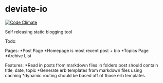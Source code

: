 deviate-io
==========
[![Code Climate](https://codeclimate.com/github/bhsdrew/deviate-io.png)](https://codeclimate.com/github/bhsdrew/deviate-io)

Self releasing static blogging tool

Todo:

Pages:
*Post Page
*Homepage is most recent post + bio
*Topics Page
*Archive List

Features:
*Read in posts from markdown files in folders
	post should contain title, date, topic
*Generate erb templates from markdown files using caching
*dynamic routing should be based off of those erb templates

